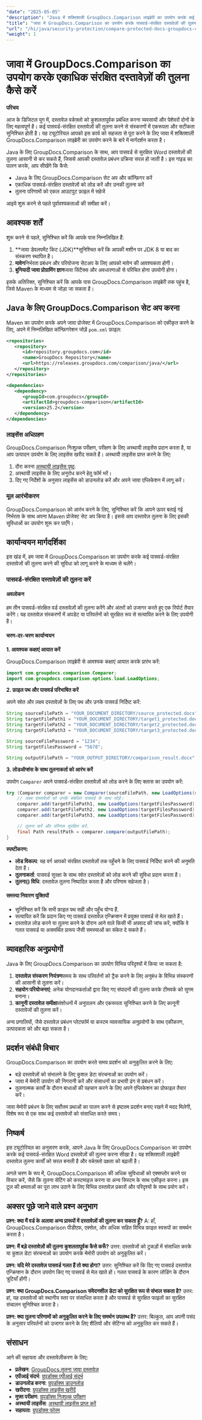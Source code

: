 ```yaml
---
"date": "2025-05-05"
"description": "Java में शक्तिशाली GroupDocs.Comparison लाइब्रेरी का उपयोग करके कई पासवर्ड-संरक्षित Word दस्तावेज़ों की कुशलतापूर्वक तुलना करना सीखें। इस व्यापक गाइड के साथ अपने दस्तावेज़ प्रबंधन प्रक्रिया को सरल बनाएँ।"
"title": "जावा में GroupDocs.Comparison का उपयोग करके पासवर्ड-संरक्षित दस्तावेज़ों की तुलना कैसे करें"
"url": "/hi/java/security-protection/compare-protected-docs-groupdocs-comparison-java/"
"weight": 1
---
```


# जावा में GroupDocs.Comparison का उपयोग करके एकाधिक संरक्षित दस्तावेज़ों की तुलना कैसे करें

**परिचय**

आज के डिजिटल युग में, दस्तावेज़ वर्कफ़्लो को कुशलतापूर्वक प्रबंधित करना व्यवसायों और पेशेवरों दोनों के लिए महत्वपूर्ण है। कई पासवर्ड-संरक्षित दस्तावेज़ों की तुलना करने से संस्करणों में एकरूपता और सटीकता सुनिश्चित होती है। यह ट्यूटोरियल आपको इस कार्य को सहजता से पूरा करने के लिए जावा में शक्तिशाली GroupDocs.Comparison लाइब्रेरी का उपयोग करने के बारे में मार्गदर्शन करता है।

Java के लिए GroupDocs.Comparison के साथ, आप पासवर्ड से सुरक्षित Word दस्तावेज़ों की तुलना आसानी से कर सकते हैं, जिससे आपकी दस्तावेज़ प्रबंधन प्रक्रिया सरल हो जाती है। इस गाइड का पालन करके, आप सीखेंगे कि कैसे:
- Java के लिए GroupDocs.Comparison सेट अप और कॉन्फ़िगर करें
- एकाधिक पासवर्ड-संरक्षित दस्तावेज़ों को लोड करें और उनकी तुलना करें
- तुलना परिणामों को एकल आउटपुट फ़ाइल में सहेजें

आइये शुरू करने से पहले पूर्वावश्यकताओं की समीक्षा करें।

## आवश्यक शर्तें

शुरू करने से पहले, सुनिश्चित करें कि आपके पास निम्नलिखित हैं:
1. **जावा डेवलपमेंट किट (JDK)**सुनिश्चित करें कि आपकी मशीन पर JDK 8 या बाद का संस्करण स्थापित है।
2. **मावेन**निर्भरता प्रबंधन और परियोजना सेटअप के लिए आपको मावेन की आवश्यकता होगी।
3. **बुनियादी जावा प्रोग्रामिंग ज्ञान**जावा सिंटैक्स और अवधारणाओं से परिचित होना उपयोगी होगा।

इसके अतिरिक्त, सुनिश्चित करें कि आपके पास GroupDocs.Comparison लाइब्रेरी तक पहुंच है, जिसे Maven के माध्यम से जोड़ा जा सकता है।

## Java के लिए GroupDocs.Comparison सेट अप करना

Maven का उपयोग करके अपने जावा प्रोजेक्ट में GroupDocs.Comparison को एकीकृत करने के लिए, अपने में निम्नलिखित कॉन्फ़िगरेशन जोड़ें `pom.xml` फ़ाइल:

```xml
<repositories>
   <repository>
      <id>repository.groupdocs.com</id>
      <name>GroupDocs Repository</name>
      <url>https://releases.groupdocs.com/comparison/java/</url>
   </repository>
</repositories>

<dependencies>
   <dependency>
      <groupId>com.groupdocs</groupId>
      <artifactId>groupdocs-comparison</artifactId>
      <version>25.2</version>
   </dependency>
</dependencies>
```

### लाइसेंस अधिग्रहण

GroupDocs.Comparison निःशुल्क परीक्षण, परीक्षण के लिए अस्थायी लाइसेंस प्रदान करता है, या आप उत्पादन उपयोग के लिए लाइसेंस खरीद सकते हैं। अस्थायी लाइसेंस प्राप्त करने के लिए:
1. दौरा करना [अस्थायी लाइसेंस पृष्ठ](https://purchase.groupdocs.com/temporary-license/).
2. अस्थायी लाइसेंस के लिए अनुरोध करने हेतु फॉर्म भरें।
3. दिए गए निर्देशों के अनुसार लाइसेंस को डाउनलोड करें और अपने जावा एप्लिकेशन में लागू करें।

### मूल आरंभीकरण

GroupDocs.Comparison को आरंभ करने के लिए, सुनिश्चित करें कि आपने ऊपर बताई गई निर्भरता के साथ अपना Maven प्रोजेक्ट सेट अप किया है। इससे आप दस्तावेज़ तुलना के लिए इसकी सुविधाओं का उपयोग शुरू कर पाएँगे।

## कार्यान्वयन मार्गदर्शिका

इस खंड में, हम जावा में GroupDocs.Comparison का उपयोग करके कई पासवर्ड-संरक्षित दस्तावेजों की तुलना करने की सुविधा को लागू करने के माध्यम से चलेंगे।

### पासवर्ड-संरक्षित दस्तावेज़ों की तुलना करें

#### अवलोकन

हम तीन पासवर्ड-संरक्षित वर्ड दस्तावेज़ों की तुलना करेंगे और अंतरों को उजागर करते हुए एक रिपोर्ट तैयार करेंगे। यह दस्तावेज़ संस्करणों में अपडेट या परिवर्तनों को सुरक्षित रूप से सत्यापित करने के लिए उपयोगी है।

#### चरण-दर-चरण कार्यान्वयन

**1. आवश्यक कक्षाएं आयात करें**

GroupDocs.Comparison लाइब्रेरी से आवश्यक कक्षाएं आयात करके प्रारंभ करें:

```java
import com.groupdocs.comparison.Comparer;
import com.groupdocs.comparison.options.load.LoadOptions;
```

**2. फ़ाइल पथ और पासवर्ड परिभाषित करें**

अपने स्रोत और लक्ष्य दस्तावेज़ों के लिए पथ और उनके पासवर्ड निर्दिष्ट करें:

```java
String sourceFilePath = "YOUR_DOCUMENT_DIRECTORY/source_protected.docx";
String targetFilePath1 = "YOUR_DOCUMENT_DIRECTORY/target1_protected.docx";
String targetFilePath2 = "YOUR_DOCUMENT_DIRECTORY/target2_protected.docx";
String targetFilePath3 = "YOUR_DOCUMENT_DIRECTORY/target3_protected.docx";

String sourceFilePassword = "1234";
String targetFilesPassword = "5678";

String outputFilePath = "YOUR_OUTPUT_DIRECTORY/comparison_result.docx";
```

**3. लोडऑप्शंस के साथ तुलनाकर्ता को आरंभ करें**

उपयोग `Comparer` अपने पासवर्ड-संरक्षित दस्तावेज़ों को लोड करने के लिए क्लास का उपयोग करें:

```java
try (Comparer comparer = new Comparer(sourceFilePath, new LoadOptions(sourceFilePassword))) {
    // लक्ष्य दस्तावेज़ों को उनके संबंधित पासवर्ड के साथ जोड़ें।
    comparer.add(targetFilePath1, new LoadOptions(targetFilesPassword));
    comparer.add(targetFilePath2, new LoadOptions(targetFilesPassword));
    comparer.add(targetFilePath3, new LoadOptions(targetFilesPassword));

    // तुलना करें और परिणाम सुरक्षित करें.
    final Path resultPath = comparer.compare(outputFilePath);
}
```

**स्पष्टीकरण:**
- **लोड विकल्प**: यह वर्ग आपको संरक्षित दस्तावेज़ों तक पहुँचने के लिए पासवर्ड निर्दिष्ट करने की अनुमति देता है।
- **तुलनाकर्ता**: पासवर्ड सुरक्षा के साथ स्रोत दस्तावेज़ों को लोड करने की सुविधा प्रदान करता है।
- **तुलना() विधि**: दस्तावेज़ तुलना निष्पादित करता है और परिणाम सहेजता है।

#### समस्या निवारण युक्तियों

- सुनिश्चित करें कि सभी फ़ाइल पथ सही और पहुँच योग्य हैं.
- सत्यापित करें कि प्रदान किए गए पासवर्ड दस्तावेज़ एन्क्रिप्शन में प्रयुक्त पासवर्ड से मेल खाते हैं।
- दस्तावेज़ लोड करने या तुलना करने के दौरान आने वाले किसी भी अपवाद की जांच करें, क्योंकि वे गलत पासवर्ड या असमर्थित प्रारूप जैसी समस्याओं का संकेत दे सकते हैं।

## व्यावहारिक अनुप्रयोगों

Java के लिए GroupDocs.Comparison का उपयोग विभिन्न परिदृश्यों में किया जा सकता है:
1. **दस्तावेज़ संस्करण नियंत्रण**समय के साथ परिवर्तनों को ट्रैक करने के लिए अनुबंध के विभिन्न संस्करणों की आसानी से तुलना करें।
2. **सहयोग परियोजनाएं**: अनेक योगदानकर्ताओं द्वारा किए गए संपादनों की तुलना करके टीमवर्क को सुगम बनाना।
3. **कानूनी दस्तावेज़ समीक्षा**संशोधनों में अनुपालन और एकरूपता सुनिश्चित करने के लिए कानूनी दस्तावेजों की तुलना करें।

अन्य प्रणालियों, जैसे दस्तावेज़ प्रबंधन प्लेटफॉर्म या कस्टम व्यावसायिक अनुप्रयोगों के साथ एकीकरण, उत्पादकता को और बढ़ा सकता है।

## प्रदर्शन संबंधी विचार

GroupDocs.Comparison का उपयोग करते समय प्रदर्शन को अनुकूलित करने के लिए:
- बड़े दस्तावेज़ों को संभालने के लिए कुशल डेटा संरचनाओं का उपयोग करें।
- जावा में मेमोरी उपयोग की निगरानी करें और संसाधनों का प्रभावी ढंग से प्रबंधन करें।
- तुलनात्मक कार्यों के दौरान बाधाओं की पहचान करने के लिए अपने एप्लिकेशन का प्रोफाइल तैयार करें।

जावा मेमोरी प्रबंधन के लिए सर्वोत्तम प्रथाओं का पालन करने से इष्टतम प्रदर्शन बनाए रखने में मदद मिलेगी, विशेष रूप से एक साथ कई दस्तावेजों को संसाधित करते समय।

## निष्कर्ष

इस ट्यूटोरियल का अनुसरण करके, आपने Java के लिए GroupDocs.Comparison का उपयोग करके कई पासवर्ड-संरक्षित Word दस्तावेज़ों की तुलना करना सीखा है। यह शक्तिशाली लाइब्रेरी दस्तावेज़ तुलना कार्यों को सरल बनाती है और वर्कफ़्लो दक्षता को बढ़ाती है।

अगले चरण के रूप में, GroupDocs.Comparison की अधिक सुविधाओं को एक्सप्लोर करने पर विचार करें, जैसे कि तुलना सेटिंग को कस्टमाइज़ करना या अन्य सिस्टम के साथ एकीकृत करना। इस टूल की क्षमताओं का पूरा लाभ उठाने के लिए विभिन्न दस्तावेज़ प्रकारों और परिदृश्यों के साथ प्रयोग करें।

## अक्सर पूछे जाने वाले प्रश्न अनुभाग

**प्रश्न: क्या मैं वर्ड के अलावा अन्य प्रारूपों में दस्तावेज़ों की तुलना कर सकता हूँ?**
A: हाँ, GroupDocs.Comparison पीडीएफ, एक्सेल, और अधिक सहित विभिन्न फ़ाइल स्वरूपों का समर्थन करता है।

**प्रश्न: मैं बड़े दस्तावेज़ों की तुलना कुशलतापूर्वक कैसे करूँ?**
उत्तर: दस्तावेजों को टुकड़ों में संसाधित करके या कुशल डेटा संरचनाओं का उपयोग करके मेमोरी उपयोग को अनुकूलित करें।

**प्रश्न: यदि मेरे दस्तावेज़ पासवर्ड गलत हैं तो क्या होगा?**
उत्तर: सुनिश्चित करें कि दिए गए पासवर्ड दस्तावेज़ एन्क्रिप्शन के दौरान उपयोग किए गए पासवर्ड से मेल खाते हों। गलत पासवर्ड के कारण लोडिंग के दौरान त्रुटियाँ होंगी।

**प्रश्न: क्या GroupDocs.Comparison संवेदनशील डेटा को सुरक्षित रूप से संभाल सकता है?**
उत्तर: हां, यह दस्तावेजों को स्थानीय स्तर पर संसाधित करता है और पासवर्ड से सुरक्षित फाइलों का सुरक्षित संचालन सुनिश्चित करता है।

**प्रश्न: क्या तुलना परिणामों को अनुकूलित करने के लिए समर्थन उपलब्ध है?**
उत्तर: बिल्कुल, आप अपनी पसंद के अनुसार परिवर्तनों को उजागर करने के लिए शैलियों और सेटिंग्स को अनुकूलित कर सकते हैं।

## संसाधन

आगे की सहायता और दस्तावेज़ीकरण के लिए:
- **प्रलेखन**: [GroupDocs.तुलना जावा दस्तावेज़](https://docs.groupdocs.com/comparison/java/)
- **एपीआई संदर्भ**: [ग्रुपडॉक्स एपीआई संदर्भ](https://reference.groupdocs.com/comparison/java/)
- **डाउनलोड करना**: [ग्रुपडॉक्स डाउनलोड](https://releases.groupdocs.com/comparison/java/)
- **खरीदना**: [ग्रुपडॉक्स लाइसेंस खरीदें](https://purchase.groupdocs.com/buy)
- **मुफ्त परीक्षण**: [ग्रुपडॉक्स निःशुल्क परीक्षण](https://releases.groupdocs.com/comparison/java/)
- **अस्थायी लाइसेंस**: [अस्थायी लाइसेंस प्राप्त करें](https://purchase.groupdocs.com/temporary-license/)
- **सहायता**: [ग्रुपडॉक्स फोरम](https://forum.groupdocs.com/c)
